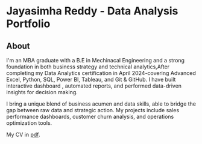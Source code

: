 # Jayasimha Reddy - Data Analysis Portfolio
## About
<p>I'm an MBA graduate with a B.E in Mechinacal Engineering and a strong foundation in both business strategy and technical analytics,After completing my Data Analytics certification in April 2024-covering Advanced Excel, Python, SQL, Power BI, Tableau, and Git & GitHub. I have built interactive dashboard , automated reports, and performed data-driven insights for decision making.</p>
<p></p>I bring a unique blend of business acumen and data skills, able to bridge the gap between raw data and strategic action. My projects include sales performance dashboards, customer churn analysis, and operations optimization tools.</p>

My CV in [pdf](https://github.com/Jayasimha3497/data-analysis-portfolio/blob/main/JAYASIMHA_Resume.pdf).
